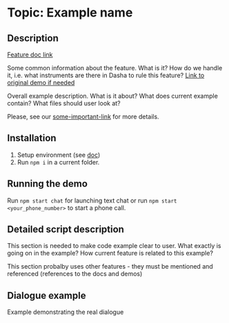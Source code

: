 # Topic: Example name

## Description

[Feature doc link](https://docs.dasha.ai/en-us/default/current-feature-doc)

Some common information about the feature. What is it? How do we handle it, i.e. what instruments are there in Dasha to rule this feature? [Link to original demo if needed](https://some.demo.com)

Overall example description. What is it about? What does current example contain? What files should user look at?

Please, see our [some-important-link](https://docs.dasha.ai/en-us/default/current-feature-doc) for more details. 

## Installation

1. Setup environment (see [doc](https://docs.dasha.ai/en-us/default/setup-enviroment/))
1. Run `npm i` in a current folder.

## Running the demo

Run `npm start chat` for launching text chat or run `npm start <your_phone_number>` to start a phone call.


## Detailed script description

This section is needed to make code example clear to user. What exactly is going on in the example? How current feature is related to this example?

This section probalby uses other features - they must be mentioned and referenced (references to the docs and demos)

## Dialogue example

Example demonstrating the real dialogue
